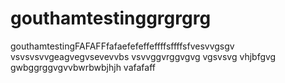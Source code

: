 # gouthamtestinggrgrgrg
gouthamtestingFAFAFFfafaefefeffeffffsffffsfvesvvgsgv
vsvsvsvvgeagvegvsevevvbs
vsvvggvrggvgvg
vgsvsvg
vhjbfgvg
gwbggrggvgvvbwrbwbjhjh
vafafaff
